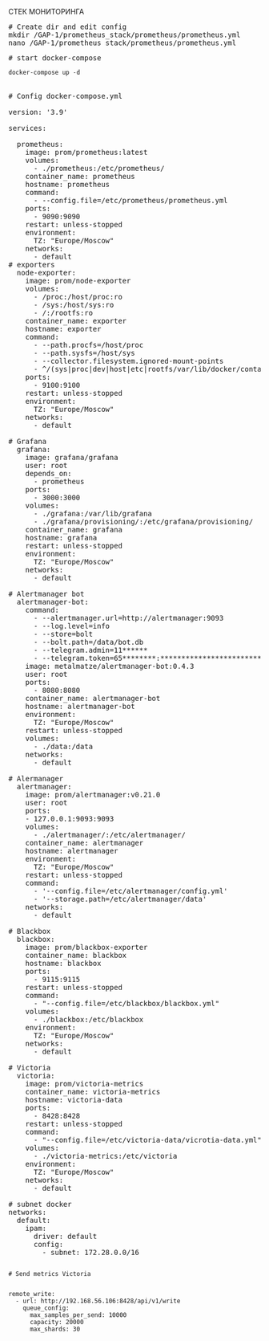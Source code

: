 СТЕК МОНИТОРИНГА
<pre>
# Create dir and edit config
mkdir /GAP-1/prometheus_stack/prometheus/prometheus.yml 
nano /GAP-1/prometheus_stack/prometheus/prometheus.yml
</pre>

<pre>
# start docker-compose
<code>
docker-compose up -d 
</code>
</code>
# Config docker-compose.yml

version: '3.9'

services:

  prometheus:
    image: prom/prometheus:latest
    volumes:
      - ./prometheus:/etc/prometheus/
    container_name: prometheus
    hostname: prometheus
    command:
      - --config.file=/etc/prometheus/prometheus.yml
    ports:
      - 9090:9090
    restart: unless-stopped
    environment:
      TZ: "Europe/Moscow"
    networks:
      - default   
# exporters
  node-exporter:
    image: prom/node-exporter
    volumes:
      - /proc:/host/proc:ro
      - /sys:/host/sys:ro
      - /:/rootfs:ro
    container_name: exporter
    hostname: exporter
    command:
      - --path.procfs=/host/proc
      - --path.sysfs=/host/sys
      - --collector.filesystem.ignored-mount-points
      - ^/(sys|proc|dev|host|etc|rootfs/var/lib/docker/containers|rootfs/var/lib/docker/overlay2|rootfs/run/docker/netns|rootfs/var/lib/docker/aufs)($$|/)
    ports:
      - 9100:9100
    restart: unless-stopped
    environment:
      TZ: "Europe/Moscow"
    networks:
      - default
      
# Grafana      
  grafana:
    image: grafana/grafana
    user: root
    depends_on:
      - prometheus
    ports:
      - 3000:3000
    volumes:
      - ./grafana:/var/lib/grafana
      - ./grafana/provisioning/:/etc/grafana/provisioning/
    container_name: grafana
    hostname: grafana
    restart: unless-stopped
    environment:
      TZ: "Europe/Moscow"
    networks:
      - default
      
# Alertmanager bot
  alertmanager-bot:
    command:
      - --alertmanager.url=http://alertmanager:9093
      - --log.level=info
      - --store=bolt
      - --bolt.path=/data/bot.db
      - --telegram.admin=11******
      - --telegram.token=65********:******************************************
    image: metalmatze/alertmanager-bot:0.4.3
    user: root
    ports:
      - 8080:8080
    container_name: alertmanager-bot
    hostname: alertmanager-bot
    environment:
      TZ: "Europe/Moscow"
    restart: unless-stopped
    volumes:
      - ./data:/data
    networks:
      - default
      
# Alermanager
  alertmanager:
    image: prom/alertmanager:v0.21.0
    user: root
    ports:
    - 127.0.0.1:9093:9093
    volumes:
      - ./alertmanager/:/etc/alertmanager/
    container_name: alertmanager
    hostname: alertmanager
    environment:
      TZ: "Europe/Moscow"
    restart: unless-stopped
    command:
      - '--config.file=/etc/alertmanager/config.yml'
      - '--storage.path=/etc/alertmanager/data'
    networks:
      - default
      
# Blackbox
  blackbox:
    image: prom/blackbox-exporter
    container_name: blackbox
    hostname: blackbox
    ports:
      - 9115:9115
    restart: unless-stopped
    command:
      - "--config.file=/etc/blackbox/blackbox.yml"
    volumes:
      - ./blackbox:/etc/blackbox
    environment:
      TZ: "Europe/Moscow"
    networks:
      - default
      
# Victoria
  victoria:
    image: prom/victoria-metrics
    container_name: victoria-metrics
    hostname: victoria-data
    ports:
      - 8428:8428
    restart: unless-stopped
    command:
      - "--config.file=/etc/victoria-data/vicrotia-data.yml"
    volumes:
      - ./victoria-metrics:/etc/victoria
    environment:
      TZ: "Europe/Moscow"
    networks:
      - default
      
# subnet docker
networks:
  default:
    ipam:
      driver: default
      config:
        - subnet: 172.28.0.0/16
<code> 

# Send metrics Victoria
<pre>

remote_write:
  - url: http://192.168.56.106:8428/api/v1/write
    queue_config:
      max_samples_per_send: 10000
      capacity: 20000
      max_shards: 30
<code>
